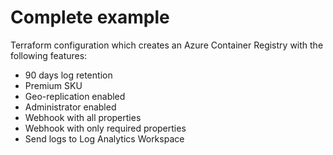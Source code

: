 # Complete example

Terraform configuration which creates an Azure Container Registry with the following features:

- 90 days log retention
- Premium SKU
- Geo-replication enabled
- Administrator enabled
- Webhook with all properties
- Webhook with only required properties
- Send logs to Log Analytics Workspace
